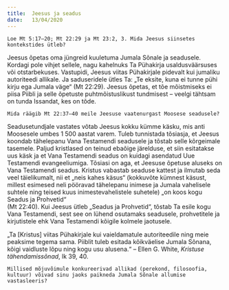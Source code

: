 ```yaml
---
title:  Jeesus ja seadus
date:   13/04/2020
---
```


`Loe Mt 5:17–20; Mt 22:29 ja Mt 23:2, 3. Mida Jeesus siinsetes kontekstides ütleb?`

Jeesus õpetas oma jüngreid kuuletuma Jumala Sõnale ja seadusele. Kordagi pole vihjet sellele, nagu kahelnuks Ta Pühakirja usaldusväärsuses või otstarbekuses. Vastupidi, Jeesus viitas Pühakirjale pidevalt kui jumaliku autoriteedi allikale. Ja saduseridele ütles Ta: „Te eksite, kuna ei tunne pühi kirju ega Jumala väge“ (Mt 22:29). Jeesus õpetas, et tõe mõistmiseks ei piisa Piibli ja selle õpetuste puhtmõistuslikust tundmisest – veelgi tähtsam on tunda Issandat, kes on tõde.

`Mida räägib Mt 22:37–40 meile Jeesuse vaatenurgast Moosese seadusele?`

Seadusetundjale vastates võtab Jeesus kokku kümme käsku, mis anti Moosesele umbes 1 500 aastat varem. Tuleb tunnistada tõsiasja, et Jeesus koondab tähelepanu Vana Testamendi seadusele ja tõstab selle kõrgeimale tasemele. Paljud kristlased on teinud ebaõige järelduse, et siin esitatakse uus käsk ja et Vana Testamendi seadus on kuidagi asendatud Uue Testamendi evangeeliumiga. Tõsiasi on aga, et Jeesuse õpetuse aluseks on Vana Testamendi seadus. Kristus vabastab seaduse kattest ja ilmutab seda veel täielikumalt, nii et „neis kahes käsus“ (kokkuvõte kümnest käsust, millest esimesed neli pööravad tähelepanu inimese ja Jumala vahelisele suhtele ning teised kuus inimestevahelistele suhetele) „on koos kogu Seadus ja Prohvetid“  
(Mt 22:40). Kui Jeesus ütleb „Seadus ja Prohvetid“, tõstab Ta esile kogu Vana Testamendi, sest see on lühend osutamaks seadusele, prohvetitele ja kirjutistele ehk Vana Testamendi kõigile kolmele jaotusele.

„Ta [Kristus] viitas Pühakirjale kui vaieldamatule autoriteedile ning meie peaksime tegema sama. Piiblit tuleb esitada kõikväelise Jumala Sõnana, kõigi vaidluste lõpu ning kogu usu alusena.“ – Ellen G. White, _Kristuse tähendamissõnad_, lk 39, 40.

`Millised mõjuvõimule konkureerivad allikad (perekond, filosoofia, kultuur) võivad sinu jaoks paikneda Jumala Sõnale allumise vastasleeris?`
